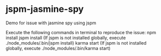 # jspm-jasmine-spy
Demo for issue with jasmine spy using jspm

Execute the following commands in terminal to reproduce the issue:
npm install
jspm install (If jspm is not installed globally, execute ./node_modules/.bin/jspm install)
karma start (If jspm is not installed globally, execute ./node_modules/.bin/karma start)